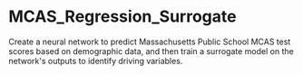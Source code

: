 # MCAS_Regression_Surrogate
Create a neural network to predict Massachusetts Public School MCAS test scores based on demographic data, and then train a surrogate model on the network's outputs to identify driving variables.
